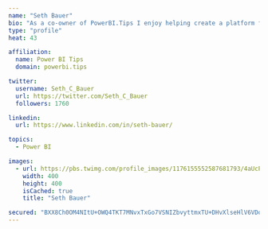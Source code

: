 ```yaml
---
name: "Seth Bauer"
bio: "As a co-owner of PowerBI.Tips I enjoy helping create a platform for new and advanced users alike to learn and expand their skills and get the most out of Power BI."
type: "profile"
heat: 43

affiliation:
  name: Power BI Tips
  domain: powerbi.tips

twitter:
  username: Seth_C_Bauer
  url: https://twitter.com/Seth_C_Bauer
  followers: 1760

linkedin:
  url: https://www.linkedin.com/in/seth-bauer/

topics:
  - Power BI

images:
  - url: https://pbs.twimg.com/profile_images/1176155552587681793/4aUcPKoe_400x400.jpg
    width: 400
    height: 400
    isCached: true
    title: "Seth Bauer"

secured: "BXX8Ch0OM4NItU+OWQ4TKT7MNvxTxGo7VSNIZbvyttmxTU+DHvXlseHlV6VDoN0Z0Q6M7eqmdoZpxyRB0eFCXK3TlOdZ20c2MNbwV00zvb05c7rbaBsRAtIufkOtoYMH4F52LlKgZRWqwAFE4BLeaGmxJuqOXS5gQKm3INWdIFqpTXXZYX6s+p69xl5ydq61gHLqBPjI2SmABn9HZGoR6bvGRgceuWmIFRVxLxDC4iUD36cMTAdjZOCUPfZsiDul7DBMjxpDh3fmHgkCkM+AgqZr58BK/6Mgg7Y8TeIDr0SLFTVIQzDfFwGFWbb0m9hb3eOnMJ4g660v21pn3IigJxNNzaG8B7hY55FS71nraoBgv5EnSiEnuKmhfClvZUgKhdE4Hu0GfIQe1MK2t8k2Q9h1aeCCrSVas+lpf4BfJlI=;pdE1LJUiodIM82IKuWGJ6Q=="
---
```


